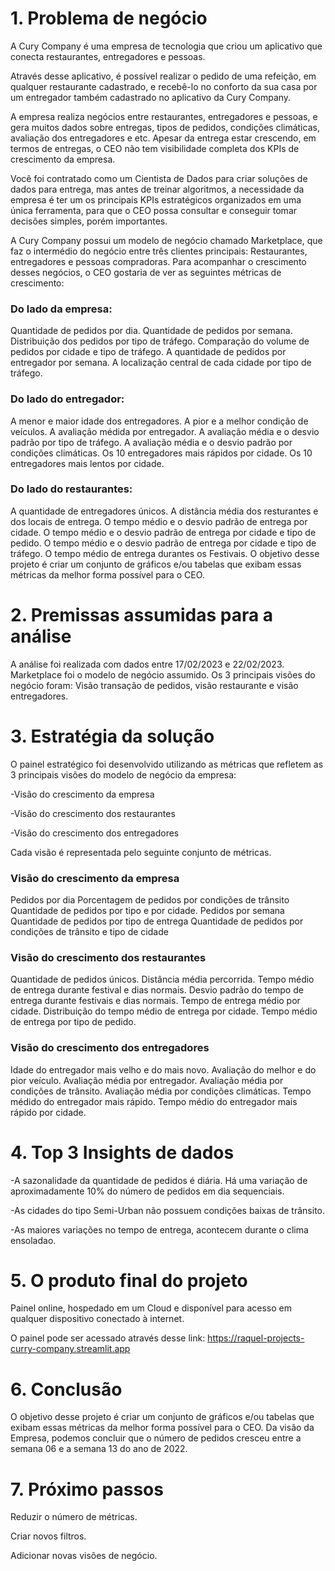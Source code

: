 # 1. Problema de negócio
A Cury Company é uma empresa de tecnologia que criou um aplicativo que conecta restaurantes, entregadores e pessoas.

Através desse aplicativo, é possível realizar o pedido de uma refeição, em qualquer restaurante cadastrado, e recebê-lo no conforto da sua casa por um entregador também cadastrado no aplicativo da Cury Company.

A empresa realiza negócios entre restaurantes, entregadores e pessoas, e gera muitos dados sobre entregas, tipos de pedidos, condições climáticas, avaliação dos entregadores e etc. Apesar da entrega estar crescendo, em termos de entregas, o CEO não tem visibilidade completa dos KPIs de crescimento da empresa.

Você foi contratado como um Cientista de Dados para criar soluções de dados para entrega, mas antes de treinar algoritmos, a necessidade da empresa é ter um os principais KPIs estratégicos organizados em uma única ferramenta, para que o CEO possa consultar e conseguir tomar decisões simples, porém importantes.

A Cury Company possui um modelo de negócio chamado Marketplace, que faz o intermédio do negócio entre três clientes principais: Restaurantes, entregadores e pessoas compradoras. Para acompanhar o crescimento desses negócios, o CEO gostaria de ver as seguintes métricas de crescimento:

### Do lado da empresa:
Quantidade de pedidos por dia.
Quantidade de pedidos por semana.
Distribuição dos pedidos por tipo de tráfego.
Comparação do volume de pedidos por cidade e tipo de tráfego.
A quantidade de pedidos por entregador por semana.
A localização central de cada cidade por tipo de tráfego.

### Do lado do entregador:
A menor e maior idade dos entregadores.
A pior e a melhor condição de veículos.
A avaliação médida por entregador.
A avaliação média e o desvio padrão por tipo de tráfego.
A avaliação média e o desvio padrão por condições climáticas.
Os 10 entregadores mais rápidos por cidade.
Os 10 entregadores mais lentos por cidade.

### Do lado do restaurantes:
A quantidade de entregadores únicos.
A distância média dos resturantes e dos locais de entrega.
O tempo médio e o desvio padrão de entrega por cidade.
O tempo médio e o desvio padrão de entrega por cidade e tipo de pedido.
O tempo médio e o desvio padrão de entrega por cidade e tipo de tráfego.
O tempo médio de entrega durantes os Festivais.
O objetivo desse projeto é criar um conjunto de gráficos e/ou tabelas que exibam essas métricas da melhor forma possível para o CEO.

# 2. Premissas assumidas para a análise
A análise foi realizada com dados entre 17/02/2023 e 22/02/2023.
Marketplace foi o modelo de negócio assumido.
Os 3 principais visões do negócio foram: Visão transação de pedidos, visão restaurante e visão entregadores.

# 3. Estratégia da solução
O painel estratégico foi desenvolvido utilizando as métricas que refletem as 3 principais visões do modelo de negócio da empresa:

  -Visão do crescimento da empresa
  
  -Visão do crescimento dos restaurantes
  
  -Visão do crescimento dos entregadores

Cada visão é representada pelo seguinte conjunto de métricas.

### Visão do crescimento da empresa
Pedidos por dia
Porcentagem de pedidos por condições de trânsito
Quantidade de pedidos por tipo e por cidade.
Pedidos por semana
Quantidade de pedidos por tipo de entrega
Quantidade de pedidos por condições de trânsito e tipo de cidade

### Visão do crescimento dos restaurantes
Quantidade de pedidos únicos.
Distância média percorrida.
Tempo médio de entrega durante festival e dias normais.
Desvio padrão do tempo de entrega durante festivais e dias normais.
Tempo de entrega médio por cidade.
Distribuição do tempo médio de entrega por cidade.
Tempo médio de entrega por tipo de pedido.

### Visão do crescimento dos entregadores
Idade do entregador mais velho e do mais novo.
Avaliação do melhor e do pior veículo.
Avaliação média por entregador.
Avaliação média por condições de trânsito.
Avaliação média por condições climáticas.
Tempo médido do entregador mais rápido.
Tempo médio do entregador mais rápido por cidade.


# 4. Top 3 Insights de dados
  -A sazonalidade da quantidade de pedidos é diária. Há uma variação de aproximadamente 10% do número de pedidos em dia sequenciais.
  
  -As cidades do tipo Semi-Urban não possuem condições baixas de trânsito.
  
  -As maiores variações no tempo de entrega, acontecem durante o clima ensoladao.


# 5. O produto final do projeto
Painel online, hospedado em um Cloud e disponível para acesso em qualquer dispositivo conectado à internet.

O painel pode ser acessado através desse link: https://raquel-projects-curry-company.streamlit.app


# 6. Conclusão
O objetivo desse projeto é criar um conjunto de gráficos e/ou tabelas que exibam essas métricas da melhor forma possível para o CEO.
Da visão da Empresa, podemos concluir que o número de pedidos cresceu entre a semana 06 e a semana 13 do ano de 2022.


# 7. Próximo passos
Reduzir o número de métricas.

Criar novos filtros.

Adicionar novas visões de negócio.
